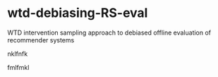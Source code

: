 # wtd-debiasing-RS-eval
WTD intervention sampling approach to debiased offline evaluation of recommender systems

nklfnfk

fmlfmkl

